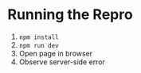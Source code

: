 # Running the Repro

1. `npm install`
2. `npm run dev`
3. Open page in browser
4. Observe server-side error
